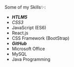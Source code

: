 <!-- Write out some of your awesome attributes, and use emphasis (like bold or italics) to identify keywords, programming languages, or skills.
*This text will be italic*
_This will also be italic_

**This text will be bold**
__This will also be bold__

_You **can** combine them_ -->

Some of my Skills✨:
- **_HTLM5_**		    
- _CSS3_
- JavaScript (ES6) 
- React.js
- CSS Framework (BootStrap)
- _**GitHub**_
- Microsoft Office
- MySQL
- Java Programming
